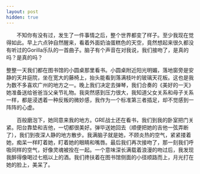 ```yaml
---
layout: post
hidden: true
---
```

　　不知你有没有过，发生了一件事情之后，整个世界都变了样子。至少我现在觉得如此。早上六点钟自然醒来，看着外面奶油蛋糕色的天空，竟然想起来很久都没有听过的Gorilla乐队的一首曲子。脑子有个声音在对我说，我们接吻了，是真的吗？是真的吗？
  
整整一天我们都在图书馆的小圆桌那里看书。小圆桌附近阳光明媚，落地窗旁是安静的天井庭院，坐在宽大的藤椅上，抬头能看到落满枝叶的玻璃天花板。这也是我为数不多喜欢广州的地方之一。晚上我们决定去弹琴，我们合奏的《美好的一天》她准备送给爸爸当父亲节礼物。我突然感到压力很大，我知道父女关系和母子关系一样，都是浸透着一种反叛的微妙感，我作为一个标准第三者插足，却不觉感到一阵阵的心虚。

　　百般磨泡下，她同意来我的地方。GRE战士还在看书，我们到我的卧室把门关紧。阳台靠垫和吉他，一切都很美好。弹毕送她回去（顺便把她的吉他一弦弄断了），我们到夜深人静的地方散步。我满脑子就是她，不顾炎热的空气，紧紧搂着她，痴呆一样盯着她，盯着她的眼睛和嘴唇。最后我们再次接吻了，那一刻我们呼吸同样的空气，好像灵魂被拴在一起。一个意味深长满载着浪漫的吻过后，我发现我醉得像喝过七瓶以上的酒。我们搀扶着在图书馆侧面的小径顺路而上，月光打在她的脸上，美呆了。